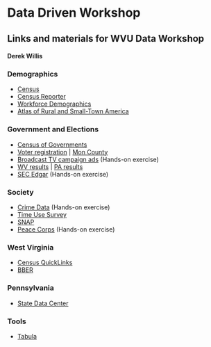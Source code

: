 # Data Driven Workshop
## Links and materials for WVU Data Workshop
#### Derek Willis

### Demographics

* [Census](http://www.census.gov/)
* [Census Reporter](http://censusreporter.org/)
* [Workforce Demographics](http://www.bls.gov/bls/demographics.htm)
* [Atlas of Rural and Small-Town America](http://www.ers.usda.gov/data-products/atlas-of-rural-and-small-town-america.aspx)

### Government and Elections

* [Census of Governments](http://www.census.gov/govs/)
* [Voter registration](http://www.sos.wv.gov/elections/history/Pages/Voter_Registration.aspx) | [Mon County](https://www.strongspace.com/shared/tgwj67fw10)
* [Broadcast TV campaign ads](https://stations.fcc.gov/) (Hands-on exercise)
* [WV results](https://github.com/openelections/openelections-results-wv/tree/master/raw) | [PA results](https://github.com/openelections/openelections-results-pa/tree/master/raw)
* [SEC Edgar](http://www.sec.gov/edgar.shtml) (Hands-on exercise)

### Society

* [Crime Data](https://www.strongspace.com/shared/u6n69debcw) (Hands-on exercise)
* [Time Use Survey](http://www.bls.gov/tus/)
* [SNAP](http://www.fns.usda.gov/pd/supplemental-nutrition-assistance-program-snap)
* [Peace Corps](http://files.peacecorps.gov/multimedia/pdf/stats/schools2014.pdf) (Hands-on exercise)

### West Virginia

* [Census QuickLinks](http://quickfacts.census.gov/qfd/states/54000lk.html)
* [BBER](http://www.be.wvu.edu/bber/data.htm?expandable=0)

### Pennsylvania

* [State Data Center](http://pasdc.hbg.psu.edu/)

### Tools

* [Tabula](http://tabula.technology/)
